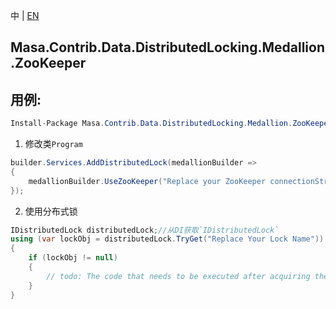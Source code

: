 中 | [EN](README.md)

## Masa.Contrib.Data.DistributedLocking.Medallion.ZooKeeper

## 用例:

```c#
Install-Package Masa.Contrib.Data.DistributedLocking.Medallion.ZooKeeper
```

1. 修改类`Program`

``` C#
builder.Services.AddDistributedLock(medallionBuilder =>
{
    medallionBuilder.UseZooKeeper("Replace your ZooKeeper connectionString");
});
```

2. 使用分布式锁

``` C#
IDistributedLock distributedLock;//从DI获取`IDistributedLock`
using (var lockObj = distributedLock.TryGet("Replace Your Lock Name"))
{
    if (lockObj != null)
    {
        // todo: The code that needs to be executed after acquiring the distributed lock
    }
}
```

